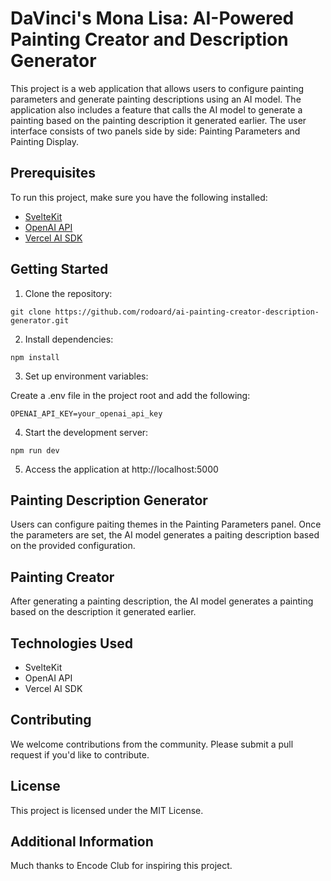 
# DaVinci's Mona Lisa: AI-Powered Painting Creator and Description Generator

This project is a web application that allows users to configure painting parameters and generate painting descriptions using an AI model. The application also includes a feature that calls the AI model to generate a painting based on the painting description it generated earlier. The user interface consists of two panels side by side: Painting Parameters and Painting Display.

## Prerequisites

To run this project, make sure you have the following installed:

- [SvelteKit](https://kit.svelte.dev/)
- [OpenAI API](https://beta.openai.com/docs/guides/quickstart)
- [Vercel AI SDK](https://vercel.com/docs/ai)

## Getting Started

1. Clone the repository:


```
git clone https://github.com/rodoard/ai-painting-creator-description-generator.git
```

2. Install dependencies:


```
npm install
```

3. Set up environment variables:

Create a .env file in the project root and add the following:


```
OPENAI_API_KEY=your_openai_api_key
```

4. Start the development server:


```
npm run dev
```

5. Access the application at http://localhost:5000

## Painting Description Generator

Users can configure paiting themes in the Painting  Parameters panel. Once the parameters are set, the AI model generates a paiting description based on the provided configuration.

## Painting Creator

After generating a painting description, the AI model generates a painting based on the description
it generated earlier.

## Technologies Used

- SvelteKit
- OpenAI API
- Vercel AI SDK

## Contributing

We welcome contributions from the community. Please submit a pull request if you'd like to contribute.

## License

This project is licensed under the MIT License.

## Additional Information

Much thanks to Encode Club for inspiring this project.

